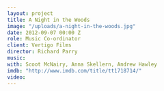 ```yaml
---
layout: project
title: A Night in the Woods
image: "/uploads/a-night-in-the-woods.jpg"
date: 2012-09-07 00:00 Z
role: Music Co-ordinator
client: Vertigo Films
director: Richard Parry
music: 
with: Scoot McNairy, Anna Skellern, Andrew Hawley
imdb: "http://www.imdb.com/title/tt1718714/"
video: 
---
```



